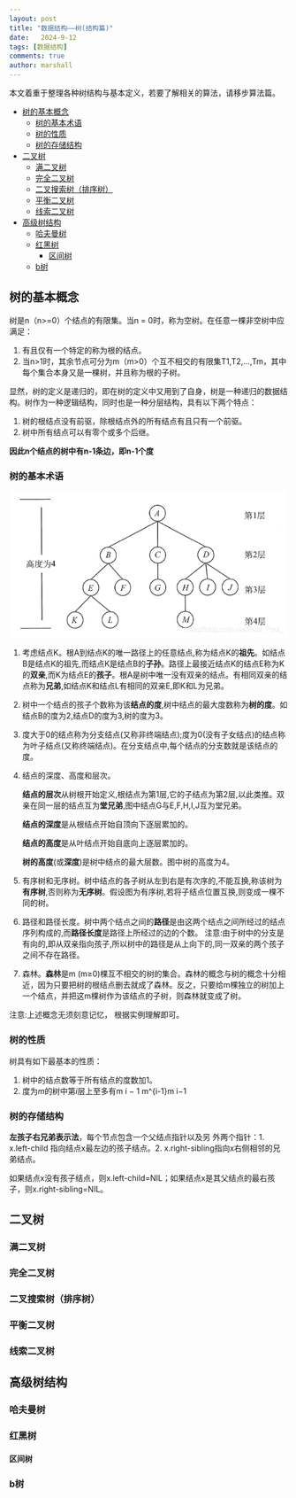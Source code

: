 ```yaml
---
layout: post
title: "数据结构——树(结构篇)"
date:   2024-9-12
tags: [数据结构]
comments: true
author: marshall
---
```


本文着重于整理各种树结构与基本定义，若要了解相关的算法，请移步算法篇。

<!--more-->

- [树的基本概念](#树的基本概念)
  - [树的基本术语](#树的基本术语)
  - [树的性质](#树的性质)
  - [树的存储结构](#树的存储结构)
- [二叉树](#二叉树)
  - [满二叉树](#满二叉树)
  - [完全二叉树](#完全二叉树)
  - [二叉搜索树（排序树）](#二叉搜索树排序树)
  - [平衡二叉树](#平衡二叉树)
  - [线索二叉树](#线索二叉树)
- [高级树结构](#高级树结构)
  - [哈夫曼树](#哈夫曼树)
  - [红黑树](#红黑树)
    - [区间树](#区间树)
  - [b树](#b树)


## 树的基本概念

树是n（n>=0）个结点的有限集。当n = 0时，称为空树。在任意一棵非空树中应满足：

1. 有且仅有一个特定的称为根的结点。
2. 当n>1时，其余节点可分为m（m>0）个互不相交的有限集T1,T2,…,Tm，其中每个集合本身又是一棵树，并且称为根的子树。

显然，树的定义是递归的，即在树的定义中又用到了自身，树是一种递归的数据结构。树作为一种逻辑结构，同时也是一种分层结构，具有以下两个特点：

1. 树的根结点没有前驱，除根结点外的所有结点有且只有一个前驱。
2. 树中所有结点可以有零个或多个后继。

**因此n个结点的树中有n-1条边，即n-1个度**

### 树的基本术语

![alt text](../images/treepic.png)

1. 考虑结点K。根A到结点K的唯一路径上的任意结点,称为结点K的**祖先**。如结点B是结点K的祖先,而结点K是结点B的**子孙**。路径上最接近结点K的结点E称为K的**双亲**,而K为结点E的**孩子**。根A是树中唯一没有双亲的结点。有相同双亲的结点称为**兄弟**,如结点K和结点L有相同的双亲E,即K和L为兄弟。
2. 树中一个结点的孩子个数称为该**结点的度**,树中结点的最大度数称为**树的度**。如结点B的度为2,结点D的度为3,树的度为3。
3. 度大于0的结点称为分支结点(又称非终端结点);度为0(没有子女结点)的结点称为叶子结点(又称终端结点)。在分支结点中,每个结点的分支数就是该结点的度。
4. 结点的深度、高度和层次。

    **结点的层次**从树根开始定义,根结点为第1层,它的子结点为第2层,以此类推。双亲在同一层的结点互为**堂兄弟**,图中结点G与E,F,H,I,J互为堂兄弟。

    **结点的深度**是从根结点开始自顶向下逐层累加的。

    **结点的高度**是从叶结点开始自底向上逐层累加的。

    **树的高度**(或**深度**)是树中结点的最大层数。图中树的高度为4。

5. 有序树和无序树。树中结点的各子树从左到右是有次序的,不能互换,称该树为**有序树**,否则称为**无序树**。假设图为有序树,若将子结点位置互换,则变成一棵不同的树。

6. 路径和路径长度。树中两个结点之间的**路径**是由这两个结点之间所经过的结点序列构成的,而**路径长度**是路径上所经过的边的个数。
    注意:由于树中的分支是有向的,即从双亲指向孩子,所以树中的路径是从上向下的,同一双亲的两个孩子之间不存在路径。

7. 森林。**森林**是m (m≥0)棵互不相交的树的集合。森林的概念与树的概念十分相近，因为只要把树的根结点删去就成了森林。反之，只要给m棵独立的树加上一个结点，并把这m棵树作为该结点的子树，则森林就变成了树。

注意:上述概念无须刻意记忆， 根据实例理解即可。

### 树的性质

树具有如下最基本的性质：

1. 树中的结点数等于所有结点的度数加1。
2. 度为$m$的树中第$i$层上至多有m i − 1 m^{i-1}m i−1
### 树的存储结构

**左孩子右兄弟表示法**，每个节点包含一个父结点指针以及另 外两个指针：1. x.left-child 指向结点x最左边的孩子结点。2. x.right-sibling指向x右侧相邻的兄弟结点。

如果结点x没有孩子结点，则x.left-child=NIL；如果结点x是其父结点的最右孩子，则x.right-sibling=NIL。

## 二叉树

### 满二叉树

### 完全二叉树

### 二叉搜索树（排序树）

### 平衡二叉树

### 线索二叉树

## 高级树结构

### 哈夫曼树

### 红黑树

#### 区间树

### b树


